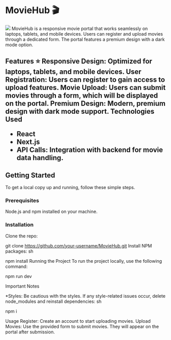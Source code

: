 <h1>MovieHub 🎬</h1>
<img src="https://res.cloudinary.com/drp3zy62g/image/upload/v1716710121/Captura_de_pantalla_2024-05-26_a_las_9.55.07_p0x2nv.png">
MovieHub is a responsive movie portal that works seamlessly on laptops, tablets, and mobile devices. Users can register and upload movies through a dedicated form. The portal features a premium design with a dark mode option.

<h2>Features ⭐️</2>
Responsive Design: Optimized for laptops, tablets, and mobile devices.
User Registration: Users can register to gain access to upload features.
Movie Upload: Users can submit movies through a form, which will be displayed on the portal.
Premium Design: Modern, premium design with dark mode support.
Technologies Used
<ul>
    <li>React</li>
<li>Next.js</li>
<li>API Calls: Integration with backend for movie data handling.</li>
</ul>



<h2>Getting Started</h2>
To get a local copy up and running, follow these simple steps.

<h3>Prerequisites</h3>
Node.js and npm installed on your machine.


<h3>Installation</h3>
Clone the repo:

git clone https://github.com/your-username/MovieHub.git
Install NPM packages:
sh


npm install
Running the Project
To run the project locally, use the following command:

npm run dev

Important Notes

*Styles: Be cautious with the styles. If any style-related issues occur, delete node_modules and reinstall dependencies:
sh

npm i

Usage
Register: Create an account to start uploading movies.
Upload Movies: Use the provided form to submit movies. They will appear on the portal after submission.
